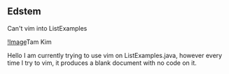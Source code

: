 ## Edstem

Can't vim into ListExamples

[!Image](download.png)Tam Kim

Hello I am currently trying to use vim on ListExamples.java, however every time I try to vim, it produces a blank document with no code on it.
